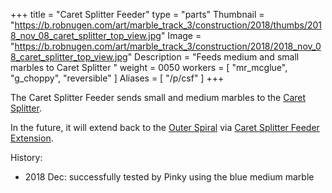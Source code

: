 +++
title = "Caret Splitter Feeder"
type = "parts"
Thumbnail = "https://b.robnugen.com/art/marble_track_3/construction/2018/thumbs/2018_nov_08_caret_splitter_top_view.jpg"
Image = "https://b.robnugen.com/art/marble_track_3/construction/2018/2018_nov_08_caret_splitter_top_view.jpg"
Description = "Feeds medium and small marbles to Caret Splitter "
weight = 0050
workers = [
    "mr_mcglue",
    "g_choppy",
    "reversible"
]
Aliases = [
    "/p/csf"
]
+++

The Caret Splitter Feeder sends small and medium marbles to the [Caret Splitter](/p/cs).

In the future, it will extend back to the [Outer Spiral](/p/os) via [Caret Splitter Feeder Extension](/p/csfe).

History:

* 2018 Dec: successfully tested by Pinky using the blue medium marble